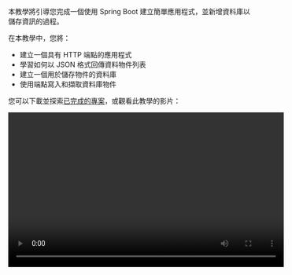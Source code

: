 [//]: # (title: 使用 Spring Boot 建立一個包含資料庫的 RESTful 網頁服務 – 教學)

本教學將引導您完成一個使用 Spring Boot 建立簡單應用程式，並新增資料庫以儲存資訊的過程。

在本教學中，您將：
* 建立一個具有 HTTP 端點的應用程式
* 學習如何以 JSON 格式回傳資料物件列表
* 建立一個用於儲存物件的資料庫
* 使用端點寫入和擷取資料庫物件

您可以下載並探索[已完成的專案](https://github.com/kotlin-hands-on/spring-time-in-kotlin-episode1)，或觀看此教學的影片：

<video width="560" height="315" href="gf-kjD2ZmZk" title="Spring Time in Kotlin. Getting Started"/>

## 開始之前

下載並安裝最新版本的 [IntelliJ IDEA](https://www.jetbrains.com/idea/download/index.html)。

## 啟動專案

使用 Spring Initializr 建立一個新專案：

> 您也可以使用 [IntelliJ IDEA 搭配 Spring Boot 外掛程式](https://www.jetbrains.com/help/idea/spring-boot.html)建立新專案。
>
{style="note"}

1. 開啟 [Spring Initializr](https://start.spring.io/#!type=gradle-project&language=kotlin&platformVersion=2.7.3&packaging=jar&jvmVersion=11&groupId=com.example&artifactId=demo&name=demo&description=Demo%20project%20for%20Spring%20Boot&packageName=demo&dependencies=web,data-jdbc,h2)。此連結會開啟已填入本教學專案設定的頁面。
本專案使用 **Gradle**、**Kotlin**、**Spring Web**、**Spring Data JDBC** 和 **H2 Database**：

   ![Create a new project with Spring Initializr](spring-boot-create-project-with-initializr.png){width=800}

2. 點擊畫面底部的 **GENERATE**。Spring Initializr 將生成具有指定設定的專案。下載會自動開始。

3. 解壓縮 **.zip** 檔案並在 IntelliJ IDEA 中開啟。

   專案結構如下：
   ![The Spring Boot project structure](spring-boot-project-structure.png){width=350}
 
   在 `main/kotlin` 資料夾下有屬於應用程式的套件和類別。應用程式的進入點是 `DemoApplication.kt` 檔案的 `main()` 方法。

## 探索專案建置檔案

開啟 `build.gradle.kts` 檔案。

這是 Gradle Kotlin 建置腳本，其中包含應用程式所需的依賴項列表。

這個 Gradle 檔案對於 Spring Boot 來說是標準的，但它也包含必要的 Kotlin 依賴項，包括 [kotlin-spring](all-open-plugin.md#spring-support) Gradle 外掛程式。

## 探索 Spring Boot 應用程式

開啟 `DemoApplication.kt` 檔案：

```kotlin
package demo

import org.springframework.boot.autoconfigure.SpringBootApplication
import org.springframework.boot.runApplication

@SpringBootApplication
class DemoApplication

fun main(args: Array<String>) {
    runApplication<DemoApplication>(*args)
}
```

請注意，Kotlin 應用程式檔案與 Java 應用程式檔案不同：
* Spring Boot 會尋找一個公開的靜態 `main()` 方法，而 Kotlin 應用程式則使用定義在 `DemoApplication` 類別之外的[頂層函數](functions.md#function-scope)。
* `DemoApplication` 類別沒有宣告為 `open`，因為 [kotlin-spring](all-open-plugin.md#spring-support) 外掛程式會自動處理。

## 建立資料類別和控制器

要建立一個端點，請為您的專案新增一個[資料類別](data-classes.md)和一個控制器：

1. 在 `DemoApplication.kt` 檔案中，建立一個包含兩個屬性 `id` 和 `text` 的 `Message` 資料類別：

   ```kotlin
   data class Message(val id: String?, val text: String)
   ```

2. 在同一個檔案中，建立一個 `MessageResource` 類別，它將處理請求並回傳一個包含 `Message` 物件集合的 JSON 文件：

   ```kotlin
   @RestController
   class MessageResource {
       @GetMapping("/")
       fun index(): List<Message> = listOf(
           Message("1", "Hello!"),
           Message("2", "Bonjour!"),
           Message("3", "Privet!"),
       )
   }
   ```

`DemoApplication.kt` 的完整程式碼：

```kotlin
package demo

import org.springframework.boot.autoconfigure.SpringBootApplication
import org.springframework.boot.runApplication
import org.springframework.data.annotation.Id
import org.springframework.web.bind.annotation.GetMapping
import org.springframework.web.bind.annotation.RestController

@SpringBootApplication
class DemoApplication

fun main(args: Array<String>) {
    runApplication<DemoApplication>(*args)
}

@RestController
class MessageResource {
    @GetMapping("/")
    fun index(): List<Message> = listOf(
        Message("1", "Hello!"),
        Message("2", "Bonjour!"),
        Message("3", "Privet!"),
    )
}

data class Message(val id: String?, val text: String)
```

## 執行應用程式

應用程式現在已準備好執行：

1. 點擊 `main()` 方法旁邊裝訂線中的綠色 **Run** 圖示，或使用 **Alt+Enter** 快捷鍵在 IntelliJ IDEA 中叫出啟動選單：

   ![Run the application](spring-boot-run-the-application.png){width=800}

   > 您也可以在終端機中執行 `./gradlew bootRun` 命令。
   >
   {style="note"}

2. 應用程式啟動後，開啟以下 URL：[http://localhost:8080](http://localhost:8080)。

   您將看到一個以 JSON 格式顯示訊息集合的頁面：

   ![Application output](spring-boot-output.png)

## 新增資料庫支援

要在應用程式中使用資料庫，首先建立兩個端點：一個用於儲存訊息，另一個用於擷取訊息：

1. 為 `Message` 類別新增 `@Table` 註解，以宣告映射到資料庫表。在 `id` 欄位前新增 `@Id` 註解。這些註解還需要額外的引入：

   ```kotlin
   import org.springframework.data.annotation.Id
   import org.springframework.data.relational.core.mapping.Table
  
   @Table("MESSAGES")
   data class Message(@Id val id: String?, val text: String)
   ```

2. 使用 [Spring Data Repository API](https://docs.spring.io/spring-data/commons/docs/current/api/org/springframework/data/repository/CrudRepository.html) 存取資料庫：

   ```kotlin
   import org.springframework.data.jdbc.repository.query.Query
   import org.springframework.data.repository.CrudRepository
  
   interface MessageRepository : CrudRepository<Message, String>{
  
       @Query("select * from messages")
       fun findMessages(): List<Message>
   }
   ```

   當您在 `MessageRepository` 的實例上呼叫 `findMessages()` 方法時，它將執行對應的資料庫查詢：

   ```sql
   select * from messages
   ```

   此查詢會從資料庫表中擷取所有 `Message` 物件的列表。

3. 建立 `MessageService` 類別：

   ```kotlin
   import org.springframework.stereotype.Service
  
   @Service
   class MessageService(val db: MessageRepository) {

       fun findMessages(): List<Message> = db.findMessages()

       fun post(message: Message){
           db.save(message)
       }
   }
   ```

   這個類別包含兩個方法：
   * `post()` 用於將新的 `Message` 物件寫入資料庫
   * `findMessages()` 用於從資料庫中獲取所有訊息

4. 更新 `MessageResource` 類別：

   ```kotlin
   import org.springframework.web.bind.annotation.RequestBody
   import org.springframework.web.bind.annotation.PostMapping
  
  
   @RestController
   class MessageResource(val service: MessageService) {
       @GetMapping("/")
       fun index(): List<Message> = service.findMessages()
  
       @PostMapping("/")
       fun post(@RequestBody message: Message) {
           service.post(message)
       }
   }
   ```

   現在它使用 `MessageService` 來操作資料庫。

## 設定資料庫

在應用程式中設定資料庫：

1. 在 `src/main/resources` 中建立一個名為 `sql` 的新資料夾，並在其中建立 `schema.sql` 檔案。它將儲存資料庫結構描述：

   ![Create a new folder](spring-boot-sql-scheme.png){width=300}

2. 使用以下程式碼更新 `src/main/resources/sql/schema.sql` 檔案：

   ```sql
   CREATE TABLE IF NOT EXISTS messages (
     id                     VARCHAR(60)  DEFAULT RANDOM_UUID() PRIMARY KEY,
     text                   VARCHAR      NOT NULL
   );
   ```

   它會建立一個名為 `messages` 的表格，包含兩個欄位：`id` 和 `text`。表格結構與 `Message` 類別的結構相符。

3. 開啟位於 `src/main/resources` 資料夾中的 `application.properties` 檔案，並新增以下應用程式屬性：

   ```none
   spring.datasource.driver-class-name=org.h2.Driver
   spring.datasource.url=jdbc:h2:file:./data/testdb
   spring.datasource.username=sa
   spring.datasource.password=password
   spring.sql.init.schema-locations=classpath:sql/schema.sql
   spring.sql.init.mode=always
   ```

   這些設定為 Spring Boot 應用程式啟用了資料庫。
   請參閱 [Spring 文件](https://docs.spring.io/spring-boot/docs/current/reference/html/appendix-application-properties.html)中常用應用程式屬性的完整列表。

## 執行 HTTP 請求

您應該使用 HTTP 用戶端來操作先前建立的端點。在 IntelliJ IDEA 中，您可以使用[內嵌的 HTTP 用戶端](https://www.jetbrains.com/help/idea/http-client-in-product-code-editor.html)：

1. 執行應用程式。一旦應用程式啟動並運行，您就可以執行 POST 請求來將訊息儲存到資料庫中。

2. 建立 `requests.http` 檔案並新增以下 HTTP 請求：

   ```http request
   ### Post 'Hello!"
   POST http://localhost:8080/
   Content-Type: application/json
  
   {
     "text": "Hello!"
   }
  
   ### Post "Bonjour!"
  
   POST http://localhost:8080/
   Content-Type: application/json
  
   {
     "text": "Bonjour!"
   }
  
   ### Post "Privet!"
  
   POST http://localhost:8080/
   Content-Type: application/json
  
   {
     "text": "Privet!"
   }
  
   ### Get all the messages
   GET http://localhost:8080/
   ```

3. 執行所有 POST 請求。使用請求宣告旁邊裝訂線中的綠色 **Run** 圖示。
   這些請求會將文字訊息寫入資料庫。

   ![Run HTTP POST requests](spring-boot-run-http-request.png)

4. 執行 GET 請求並在 **Run** 工具視窗中查看結果：

   ![Run HTTP GET request](spring-boot-output-2.png)

### 執行請求的替代方法

您也可以使用任何其他 HTTP 用戶端或 cURL 命令列工具。例如，您可以在終端機中執行以下命令以獲得相同的結果：

```bash
curl -X POST --location "http://localhost:8080" -H "Content-Type: application/json" -d "{ \"text\": \"Hello!\" }"

curl -X POST --location "http://localhost:8080" -H "Content-Type: application/json" -d "{ \"text\": \"Bonjour!\" }"

curl -X POST --location "http://localhost:8080" -H "Content-Type: application/json" -d "{ \"text\": \"Privet!\" }"

curl -X GET --location "http://localhost:8080"
```

## 下一步

獲取您的個人語言地圖，以幫助您導航 Kotlin 功能並追蹤您學習該語言的進度。
我們還將向您發送語言提示和有關將 Kotlin 與 Spring 搭配使用的實用材料。

<a href="https://info.jetbrains.com/kotlin-tips.html">
   <img src="get-kotlin-language-map.png" width="700" alt="Get the Kotlin language map"/>
</a>

> 您需要在下一頁分享您的電子郵件地址才能收到這些材料。
>
{style="note"}

### 參閱

有關更多教學，請查看 Spring 網站：

* [使用 Spring Boot 和 Kotlin 建置網頁應用程式](https://spring.io/guides/tutorials/spring-boot-kotlin/)
* [搭配 Kotlin Coroutines 和 RSocket 的 Spring Boot](https://spring.io/guides/tutorials/spring-webflux-kotlin-rsocket/)